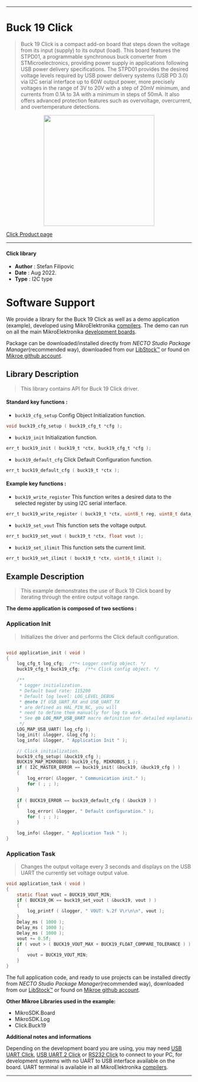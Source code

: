
---
# Buck 19 Click

> Buck 19 Click is a compact add-on board that steps down the voltage from its input (supply) to its output (load). This board features the STPD01, a programmable synchronous buck converter from STMicroelectronics, providing power supply in applications following USB power delivery specifications. The STPD01 provides the desired voltage levels required by USB power delivery systems (USB PD 3.0) via I2C serial interface up to 60W output power, more precisely voltages in the range of 3V to 20V with a step of 20mV minimum, and currents from 0.1A to 3A with a minimum in steps of 50mA. It also offers advanced protection features such as overvoltage, overcurrent, and overtemperature detections.

<p align="center">
  <img src="https://download.mikroe.com/images/click_for_ide/buck19_click.png" height=300px>
</p>

[Click Product page](https://www.mikroe.com/buck-19-click)

---


#### Click library

- **Author**        : Stefan Filipovic
- **Date**          : Aug 2022.
- **Type**          : I2C type


# Software Support

We provide a library for the Buck 19 Click
as well as a demo application (example), developed using MikroElektronika
[compilers](https://www.mikroe.com/necto-studio).
The demo can run on all the main MikroElektronika [development boards](https://www.mikroe.com/development-boards).

Package can be downloaded/installed directly from *NECTO Studio Package Manager*(recommended way), downloaded from our [LibStock&trade;](https://libstock.mikroe.com) or found on [Mikroe github account](https://github.com/MikroElektronika/mikrosdk_click_v2/tree/master/clicks).

## Library Description

> This library contains API for Buck 19 Click driver.

#### Standard key functions :

- `buck19_cfg_setup` Config Object Initialization function.
```c
void buck19_cfg_setup ( buck19_cfg_t *cfg );
```

- `buck19_init` Initialization function.
```c
err_t buck19_init ( buck19_t *ctx, buck19_cfg_t *cfg );
```

- `buck19_default_cfg` Click Default Configuration function.
```c
err_t buck19_default_cfg ( buck19_t *ctx );
```

#### Example key functions :

- `buck19_write_register` This function writes a desired data to the selected register by using I2C serial interface.
```c
err_t buck19_write_register ( buck19_t *ctx, uint8_t reg, uint8_t data_in );
```

- `buck19_set_vout` This function sets the voltage output.
```c
err_t buck19_set_vout ( buck19_t *ctx, float vout );
```

- `buck19_set_ilimit` This function sets the current limit.
```c
err_t buck19_set_ilimit ( buck19_t *ctx, uint16_t ilimit );
```

## Example Description

> This example demonstrates the use of Buck 19 Click board by iterating through the entire output voltage range.

**The demo application is composed of two sections :**

### Application Init

> Initializes the driver and performs the Click default configuration.

```c

void application_init ( void )
{
    log_cfg_t log_cfg;  /**< Logger config object. */
    buck19_cfg_t buck19_cfg;  /**< Click config object. */

    /** 
     * Logger initialization.
     * Default baud rate: 115200
     * Default log level: LOG_LEVEL_DEBUG
     * @note If USB_UART_RX and USB_UART_TX 
     * are defined as HAL_PIN_NC, you will 
     * need to define them manually for log to work. 
     * See @b LOG_MAP_USB_UART macro definition for detailed explanation.
     */
    LOG_MAP_USB_UART( log_cfg );
    log_init( &logger, &log_cfg );
    log_info( &logger, " Application Init " );

    // Click initialization.
    buck19_cfg_setup( &buck19_cfg );
    BUCK19_MAP_MIKROBUS( buck19_cfg, MIKROBUS_1 );
    if ( I2C_MASTER_ERROR == buck19_init( &buck19, &buck19_cfg ) ) 
    {
        log_error( &logger, " Communication init." );
        for ( ; ; );
    }
    
    if ( BUCK19_ERROR == buck19_default_cfg ( &buck19 ) )
    {
        log_error( &logger, " Default configuration." );
        for ( ; ; );
    }

    log_info( &logger, " Application Task " );
}

```

### Application Task

> Changes the output voltage every 3 seconds and displays on the USB UART the currently set voltage output value.

```c
void application_task ( void )
{
    static float vout = BUCK19_VOUT_MIN;
    if ( BUCK19_OK == buck19_set_vout ( &buck19, vout ) )
    {
        log_printf ( &logger, " VOUT: %.2f V\r\n\n", vout );
    }
    Delay_ms ( 1000 );
    Delay_ms ( 1000 );
    Delay_ms ( 1000 );
    vout += 0.5f;
    if ( vout > ( BUCK19_VOUT_MAX + BUCK19_FLOAT_COMPARE_TOLERANCE ) )
    {
        vout = BUCK19_VOUT_MIN;
    }
}
```

The full application code, and ready to use projects can be installed directly from *NECTO Studio Package Manager*(recommended way), downloaded from our [LibStock&trade;](https://libstock.mikroe.com) or found on [Mikroe github account](https://github.com/MikroElektronika/mikrosdk_click_v2/tree/master/clicks).

**Other Mikroe Libraries used in the example:**

- MikroSDK.Board
- MikroSDK.Log
- Click.Buck19

**Additional notes and informations**

Depending on the development board you are using, you may need
[USB UART Click](https://www.mikroe.com/usb-uart-click),
[USB UART 2 Click](https://www.mikroe.com/usb-uart-2-click) or
[RS232 Click](https://www.mikroe.com/rs232-click) to connect to your PC, for
development systems with no UART to USB interface available on the board. UART
terminal is available in all MikroElektronika
[compilers](https://shop.mikroe.com/compilers).

---
